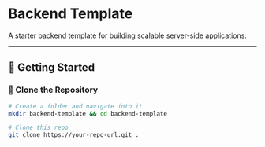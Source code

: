 # Backend Template

A starter backend template for building scalable server-side applications.

---

## 🚀 Getting Started

### 📁 Clone the Repository

```bash
# Create a folder and navigate into it
mkdir backend-template && cd backend-template

# Clone this repo
git clone https://your-repo-url.git .